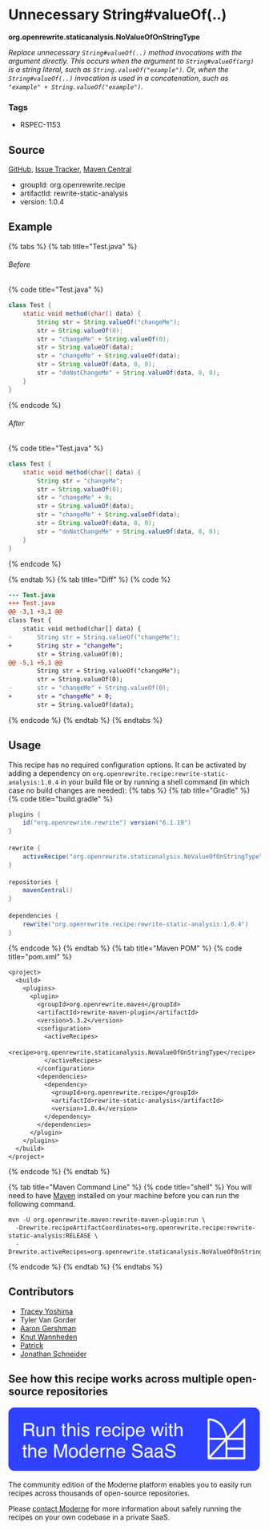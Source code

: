 # Unnecessary String#valueOf(..)

**org.openrewrite.staticanalysis.NoValueOfOnStringType**

_Replace unnecessary `String#valueOf(..)` method invocations with the argument directly. This occurs when the argument to `String#valueOf(arg)` is a string literal, such as `String.valueOf("example")`. Or, when the `String#valueOf(..)` invocation is used in a concatenation, such as `"example" + String.valueOf("example")`._

### Tags

* RSPEC-1153

## Source

[GitHub](https://github.com/openrewrite/rewrite-static-analysis/blob/main/src/main/java/org/openrewrite/staticanalysis/NoValueOfOnStringType.java), [Issue Tracker](https://github.com/openrewrite/rewrite-static-analysis/issues), [Maven Central](https://central.sonatype.com/artifact/org.openrewrite.recipe/rewrite-static-analysis/1.0.4/jar)

* groupId: org.openrewrite.recipe
* artifactId: rewrite-static-analysis
* version: 1.0.4

## Example


{% tabs %}
{% tab title="Test.java" %}

###### Before
{% code title="Test.java" %}
```java
class Test {
    static void method(char[] data) {
        String str = String.valueOf("changeMe");
        str = String.valueOf(0);
        str = "changeMe" + String.valueOf(0);
        str = String.valueOf(data);
        str = "changeMe" + String.valueOf(data);
        str = String.valueOf(data, 0, 0);
        str = "doNotChangeMe" + String.valueOf(data, 0, 0);
    }
}
```
{% endcode %}

###### After
{% code title="Test.java" %}
```java
class Test {
    static void method(char[] data) {
        String str = "changeMe";
        str = String.valueOf(0);
        str = "changeMe" + 0;
        str = String.valueOf(data);
        str = "changeMe" + String.valueOf(data);
        str = String.valueOf(data, 0, 0);
        str = "doNotChangeMe" + String.valueOf(data, 0, 0);
    }
}
```
{% endcode %}

{% endtab %}
{% tab title="Diff" %}
{% code %}
```diff
--- Test.java
+++ Test.java
@@ -3,1 +3,1 @@
class Test {
    static void method(char[] data) {
-       String str = String.valueOf("changeMe");
+       String str = "changeMe";
        str = String.valueOf(0);
@@ -5,1 +5,1 @@
        String str = String.valueOf("changeMe");
        str = String.valueOf(0);
-       str = "changeMe" + String.valueOf(0);
+       str = "changeMe" + 0;
        str = String.valueOf(data);
```
{% endcode %}
{% endtab %}
{% endtabs %}


## Usage

This recipe has no required configuration options. It can be activated by adding a dependency on `org.openrewrite.recipe:rewrite-static-analysis:1.0.4` in your build file or by running a shell command (in which case no build changes are needed): 
{% tabs %}
{% tab title="Gradle" %}
{% code title="build.gradle" %}
```groovy
plugins {
    id("org.openrewrite.rewrite") version("6.1.19")
}

rewrite {
    activeRecipe("org.openrewrite.staticanalysis.NoValueOfOnStringType")
}

repositories {
    mavenCentral()
}

dependencies {
    rewrite("org.openrewrite.recipe:rewrite-static-analysis:1.0.4")
}
```
{% endcode %}
{% endtab %}
{% tab title="Maven POM" %}
{% code title="pom.xml" %}
```markup
<project>
  <build>
    <plugins>
      <plugin>
        <groupId>org.openrewrite.maven</groupId>
        <artifactId>rewrite-maven-plugin</artifactId>
        <version>5.3.2</version>
        <configuration>
          <activeRecipes>
            <recipe>org.openrewrite.staticanalysis.NoValueOfOnStringType</recipe>
          </activeRecipes>
        </configuration>
        <dependencies>
          <dependency>
            <groupId>org.openrewrite.recipe</groupId>
            <artifactId>rewrite-static-analysis</artifactId>
            <version>1.0.4</version>
          </dependency>
        </dependencies>
      </plugin>
    </plugins>
  </build>
</project>
```
{% endcode %}
{% endtab %}

{% tab title="Maven Command Line" %}
{% code title="shell" %}
You will need to have [Maven](https://maven.apache.org/download.cgi) installed on your machine before you can run the following command.

```shell
mvn -U org.openrewrite.maven:rewrite-maven-plugin:run \
  -Drewrite.recipeArtifactCoordinates=org.openrewrite.recipe:rewrite-static-analysis:RELEASE \
  -Drewrite.activeRecipes=org.openrewrite.staticanalysis.NoValueOfOnStringType
```
{% endcode %}
{% endtab %}
{% endtabs %}

## Contributors
* [Tracey Yoshima](mailto:tracey.yoshima@gmail.com)
* Tyler Van Gorder
* [Aaron Gershman](mailto:aegershman@gmail.com)
* [Knut Wannheden](mailto:knut@moderne.io)
* [Patrick](mailto:patway99@gmail.com)
* [Jonathan Schneider](mailto:jkschneider@gmail.com)


## See how this recipe works across multiple open-source repositories

[![Moderne Link Image](/.gitbook/assets/ModerneRecipeButton.png)](https://app.moderne.io/recipes/org.openrewrite.staticanalysis.NoValueOfOnStringType)

The community edition of the Moderne platform enables you to easily run recipes across thousands of open-source repositories.

Please [contact Moderne](https://moderne.io/product) for more information about safely running the recipes on your own codebase in a private SaaS.
